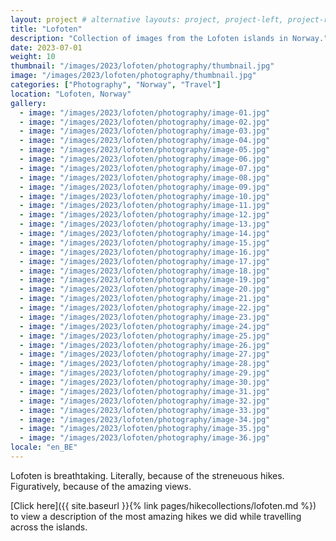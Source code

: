 ```yaml
---
layout: project # alternative layouts: project, project-left, project-right, project-top
title: "Lofoten"
description: "Collection of images from the Lofoten islands in Norway."
date: 2023-07-01
weight: 10
thumbnail: "/images/2023/lofoten/photography/thumbnail.jpg"
image: "/images/2023/lofoten/photography/thumbnail.jpg"
categories: ["Photography", "Norway", "Travel"]
location: "Lofoten, Norway"
gallery:
  - image: "/images/2023/lofoten/photography/image-01.jpg"
  - image: "/images/2023/lofoten/photography/image-02.jpg"
  - image: "/images/2023/lofoten/photography/image-03.jpg"
  - image: "/images/2023/lofoten/photography/image-04.jpg"
  - image: "/images/2023/lofoten/photography/image-05.jpg"
  - image: "/images/2023/lofoten/photography/image-06.jpg"
  - image: "/images/2023/lofoten/photography/image-07.jpg"
  - image: "/images/2023/lofoten/photography/image-08.jpg"
  - image: "/images/2023/lofoten/photography/image-09.jpg"
  - image: "/images/2023/lofoten/photography/image-10.jpg"
  - image: "/images/2023/lofoten/photography/image-11.jpg"
  - image: "/images/2023/lofoten/photography/image-12.jpg"
  - image: "/images/2023/lofoten/photography/image-13.jpg"
  - image: "/images/2023/lofoten/photography/image-14.jpg"
  - image: "/images/2023/lofoten/photography/image-15.jpg"
  - image: "/images/2023/lofoten/photography/image-16.jpg"
  - image: "/images/2023/lofoten/photography/image-17.jpg"
  - image: "/images/2023/lofoten/photography/image-18.jpg"
  - image: "/images/2023/lofoten/photography/image-19.jpg"
  - image: "/images/2023/lofoten/photography/image-20.jpg"
  - image: "/images/2023/lofoten/photography/image-21.jpg"
  - image: "/images/2023/lofoten/photography/image-22.jpg"
  - image: "/images/2023/lofoten/photography/image-23.jpg"
  - image: "/images/2023/lofoten/photography/image-24.jpg"
  - image: "/images/2023/lofoten/photography/image-25.jpg"
  - image: "/images/2023/lofoten/photography/image-26.jpg"
  - image: "/images/2023/lofoten/photography/image-27.jpg"
  - image: "/images/2023/lofoten/photography/image-28.jpg"
  - image: "/images/2023/lofoten/photography/image-29.jpg"
  - image: "/images/2023/lofoten/photography/image-30.jpg"
  - image: "/images/2023/lofoten/photography/image-31.jpg"
  - image: "/images/2023/lofoten/photography/image-32.jpg"
  - image: "/images/2023/lofoten/photography/image-33.jpg"
  - image: "/images/2023/lofoten/photography/image-34.jpg"
  - image: "/images/2023/lofoten/photography/image-35.jpg"
  - image: "/images/2023/lofoten/photography/image-36.jpg"
locale: "en_BE"
---
```

Lofoten is breathtaking. 
Literally, because of the streneuous hikes. Figuratively, because of the amazing views. 

[Click here]({{ site.baseurl }}{% link pages/hikecollections/lofoten.md %}) to view a description of the most amazing hikes we did while travelling across the islands.